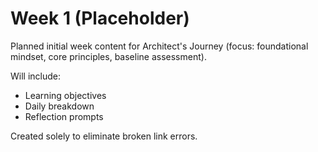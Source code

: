 # Week 1 (Placeholder)

Planned initial week content for Architect's Journey (focus: foundational mindset, core principles, baseline assessment).

Will include:
- Learning objectives
- Daily breakdown
- Reflection prompts

Created solely to eliminate broken link errors.
